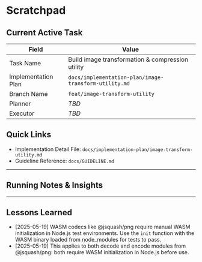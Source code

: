# Scratchpad

## Current Active Task
| Field | Value |
|-------|-------|
| Task Name | Build image transformation & compression utility |
| Implementation Plan | `docs/implementation-plan/image-transform-utility.md` |
| Branch Name | `feat/image-transform-utility` |
| Planner | _TBD_ |
| Executor | _TBD_ |

## Quick Links
- Implementation Detail File: `docs/implementation-plan/image-transform-utility.md`
- Guideline Reference: `docs/GUIDELINE.md`

---

## Running Notes & Insights
<!-- Append high-level thoughts, open questions, and design considerations here. -->

---

## Lessons Learned
<!-- Keep a dated, bullet-point list of lessons to avoid repeating mistakes. -->
<!-- Example: - [2025-05-19] Remember to read the file before editing. -->
- [2025-05-19] WASM codecs like @jsquash/png require manual WASM initialization in Node.js test environments. Use the `init` function with the WASM binary loaded from node_modules for tests to pass.
- [2025-05-19] This applies to both decode and encode modules from @jsquash/png: both require WASM initialization in Node.js before use.
